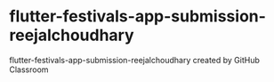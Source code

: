 # flutter-festivals-app-submission-reejalchoudhary
flutter-festivals-app-submission-reejalchoudhary created by GitHub Classroom
